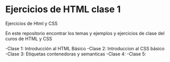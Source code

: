# Ejercicios de HTML clase 1
Ejercicios de Html y CSS

En este repositorio encontrar los temas y ejemplos y ejercicios de clase del curos de HTML y CSS

-Clase 1: Introducción al HTML Básico
-Clase 2: Introduccion al CSS básico
-Clase 3: Etiquetas contenedoras y semanticas
-Clase 4:
-Clase 5:

